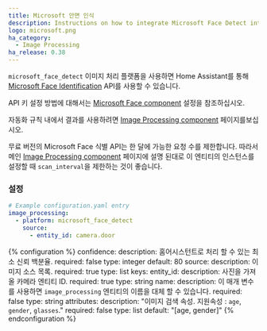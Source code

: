 ```yaml
---
title: Microsoft 안면 인식
description: Instructions on how to integrate Microsoft Face Detect into Home Assistant.
logo: microsoft.png
ha_category:
  - Image Processing
ha_release: 0.38
---
```


`microsoft_face_detect` 이미지 처리 플랫폼을 사용하면 Home Assistant를 통해 [Microsoft Face Identification](https://www.microsoft.com/cognitive-services/en-us/) API를 사용할 수 있습니다.

API 키 설정 방법에 대해서는 [Microsoft Face component](/integrations/microsoft_face/) 설정을 참조하십시오.

자동화 규칙 내에서 결과를 사용하려면 [Image Processing component](/integrations/image_processing/) 페이지를보십시오.

<div class='note'>

무료 버전의 Microsoft Face 식별 API는 한 달에 가능한 요청 수를 제한합니다. 따라서 메인 [Image Processing component](/integrations/image_processing/) 페이지에 설명 된대로 이 엔티티의 인스턴스를 설정할 때 `scan_interval`을 제한하는 것이 좋습니다.

</div>

### 설정

```yaml
# Example configuration.yaml entry
image_processing:
  - platform: microsoft_face_detect
    source:
      - entity_id: camera.door
```

{% configuration %}
confidence:
  description: 홈어시스턴트로 처리 할 수 있는 최소 신뢰 백분율.
  required: false
  type: integer
  default: 80
source:
  description: 이미지 소스 목록.
  required: true
  type: list
  keys:
    entity_id:
      description: 사진을 가져올 카메라 엔티티 ID.
      required: true
      type: string
    name:
      description: 이 매개 변수를 사용하면 `image_processing` 엔티티의 이름을 대체 할 수 있습니다.
      required: false
      type: string
attributes:
  description: "이미지 검색 속성. 지원속성 : `age`, `gender`, `glasses`."
  required: false
  type: list
  default: "[age, gender]"
{% endconfiguration %}
